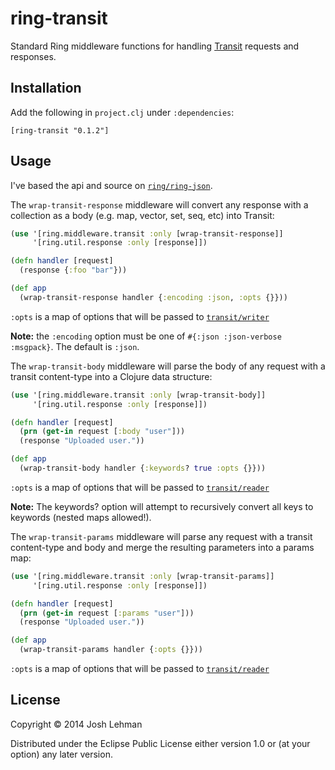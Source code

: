 # ring-transit

Standard Ring middleware functions for handling [Transit](https://github.com/cognitect/transit-format) requests and responses.

## Installation

Add the following in `project.clj` under `:dependencies`:

```
[ring-transit "0.1.2"]
```

## Usage

I've based the api and source on [`ring/ring-json`](https://github.com/ring-clojure/ring-json).

The `wrap-transit-response` middleware will convert any response with a
collection as a body (e.g. map, vector, set, seq, etc) into Transit:

```clojure
(use '[ring.middleware.transit :only [wrap-transit-response]]
     '[ring.util.response :only [response]])

(defn handler [request]
  (response {:foo "bar"}))

(def app
  (wrap-transit-response handler {:encoding :json, :opts {}}))
```

`:opts` is a map of options that will be passed to
[`transit/writer`](https://github.com/cognitect/transit-clj/blob/master/src/cognitect/transit.clj#L121)

**Note:** the `:encoding` option must be one of `#{:json :json-verbose :msgpack}`. The default
is `:json`.

The `wrap-transit-body` middleware will parse the body of any request
with a transit content-type into a Clojure data structure:

```clojure
(use '[ring.middleware.transit :only [wrap-transit-body]]
     '[ring.util.response :only [response]])

(defn handler [request]
  (prn (get-in request [:body "user"]))
  (response "Uploaded user."))

(def app
  (wrap-transit-body handler {:keywords? true :opts {}}))
```

`:opts` is a map of options that will be passed to
[`transit/reader`](https://github.com/cognitect/transit-clj/blob/master/src/cognitect/transit.clj#L254)

**Note:** The keywords? option will attempt to recursively convert all keys
to keywords (nested maps allowed!).

The `wrap-transit-params` middleware will parse any request with a transit
content-type and body and merge the resulting parameters into a params
map:

```clojure
(use '[ring.middleware.transit :only [wrap-transit-params]]
     '[ring.util.response :only [response]])

(defn handler [request]
  (prn (get-in request [:params "user"]))
  (response "Uploaded user."))

(def app
  (wrap-transit-params handler {:opts {}}))
```

`:opts` is a map of options that will be passed to
[`transit/reader`](https://github.com/cognitect/transit-clj/blob/master/src/cognitect/transit.clj#L254)


## License

Copyright © 2014 Josh Lehman

Distributed under the Eclipse Public License either version 1.0 or (at
your option) any later version.
